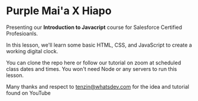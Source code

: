 # Purple Mai'a X Hiapo

Presenting our **Introduction to Javacript** course for Salesforce Certified Profesioanls.

In this lesson, we'll learn some basic HTML, CSS, and JavaScript to create a working digital clock.

You can clone the repo here or follow our tutorial on zoom at scheduled class dates and times. You won't need Node or any servers to run this lesson.

Many thanks and respect to tenzin@whatsdev.com for the idea and tutorial found on YouTube
